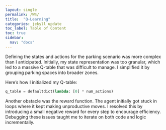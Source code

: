```yaml
---
layout: single
permalink: /W4/
title:  "Q-Learning"
categories: jekyll update
toc_label: Table of Content
toc: true
sidebar:
  nav: "docs"
---
```


Defining the states and actions for the parking scenario was more complex than I anticipated. Initially, my state representation was too granular, which led to a massive Q-table that was difficult to manage. I simplified it by grouping parking spaces into broader zones.

Here’s how I initialized my Q-table:

```python
q_table = defaultdict(lambda: [0] * num_actions)
```

Another obstacle was the reward function. The agent initially got stuck in loops where it kept making unproductive moves. I resolved this by introducing a small negative reward for every step to encourage efficiency. Debugging these issues taught me to iterate on both code and logic incrementally.
